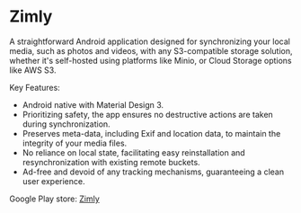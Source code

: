 
# Zimly

A straightforward Android application designed for synchronizing your local media, such as photos and videos, with any S3-compatible storage solution, whether it's self-hosted using platforms like Minio, or Cloud Storage options like AWS S3.

Key Features:

* Android native with Material Design 3.
* Prioritizing safety, the app ensures no destructive actions are taken during synchronization.
* Preserves meta-data, including Exif and location data, to maintain the integrity of your media files.
* No reliance on local state, facilitating easy reinstallation and resynchronization with existing remote buckets.
* Ad-free and devoid of any tracking mechanisms, guaranteeing a clean user experience.


Google Play store:
[Zimly](https://play.google.com/store/apps/details?id=io.zeitmaschine.zimzync)
